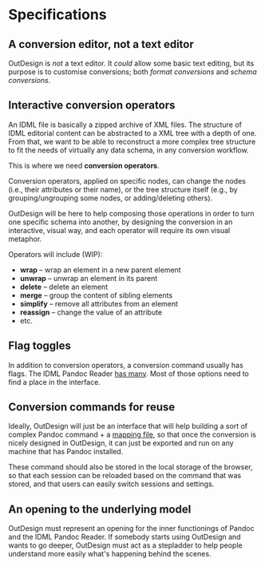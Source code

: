 # Specifications

## A conversion editor, not a text editor

OutDesign is _not_ a text editor. It _could_ allow some basic text editing, but its purpose is to customise conversions; both _format conversions_ and _schema conversions_.

## Interactive conversion operators

An IDML file is basically a zipped archive of XML files. The structure of IDML editorial content can be abstracted to a XML tree with a depth of one. From that, we want to be able to reconstruct a more complex tree structure to fit the needs of virtually any data schema, in any conversion workflow.

This is where we need **conversion operators**.

Conversion operators, applied on specific nodes, can change the nodes (i.e., their attributes or their name), or the tree structure itself (e.g., by grouping/ungrouping some nodes, or adding/deleting others).

OutDesign will be here to help composing those operations in order to turn one specific schema into another, by designing the conversion in an interactive, visual way, and each operator will require its own visual metaphor.

Operators will include (WIP):

* **wrap** – wrap an element in a new parent element
* **unwrap** – unwrap an element in its parent
* **delete** – delete an element
* **merge** – group the content of sibling elements
* **simplify** – remove all attributes from an element
* **reassign** – change the value of an attribute
* etc.

## Flag toggles

In addition to conversion operators, a conversion command usually has flags. The IDML Pandoc Reader [has many](https://outdesign.deborderbollore.fr/en/3_usage.html#liste-des-options). Most of those options need to find a place in the interface.

## Conversion commands for reuse

Ideally, OutDesign will just be an interface that will help building a sort of complex Pandoc command + a [mapping file](https://outdesign.deborderbollore.fr/en/3_usage.html#correspondance-des-styles), so that once the conversion is nicely designed in OutDesign, it can just be exported and run on any machine that has Pandoc installed.

These command should also be stored in the local storage of the browser, so that each session can be reloaded based on the command that was stored, and that users can easily switch sessions and settings.

## An opening to the underlying model

OutDesign must represent an opening for the inner functionings of Pandoc and the IDML Pandoc Reader. If somebody starts using OutDesign and wants to go deeper, OutDesign must act as a stepladder to help people understand more easily what's happening behind the scenes.